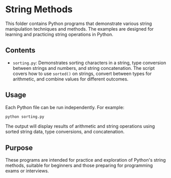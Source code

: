 
# String Methods

This folder contains Python programs that demonstrate various string manipulation techniques and methods. The examples are designed for learning and practicing string operations in Python.

## Contents

- `sorting.py`: Demonstrates sorting characters in a string, type conversion between strings and numbers, and string concatenation. The script covers how to use `sorted()` on strings, convert between types for arithmetic, and combine values for different outcomes.

## Usage

Each Python file can be run independently. For example:

```bash
python sorting.py
```

The output will display results of arithmetic and string operations using sorted string data, type conversions, and concatenation.

## Purpose

These programs are intended for practice and exploration of Python's string methods, suitable for beginners and those preparing for programming exams or interviews.
